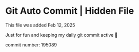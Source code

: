 # Git Auto Commit | Hidden File

This file was added Feb 12, 2025

Just for fun and keeping my daily git commit active 🤪

commit number: 195089
